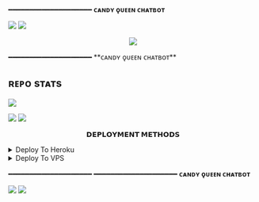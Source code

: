 ━━━━━━━━━━━━━━━━━━━━
**ᴄᴀɴᴅʏ ǫᴜᴇᴇɴ ᴄʜᴀᴛʙᴏᴛ**

<img src="https://user-images.githubusercontent.com/73097560/115834477-dbab4500-a447-11eb-908a-139a6edaec5c.gif">
<img src="https://user-images.githubusercontent.com/73097560/115834477-dbab4500-a447-11eb-908a-139a6edaec5c.gif">

<p align="center">
  <img src="https://telegra.ph/file/b2b4fee33e6c7d2a5651a.jpg">
</p>
━━━━━━━━━━━━━━━━━━━━
**ᴄᴀɴᴅʏ ǫᴜᴇᴇɴ ᴄʜᴀᴛʙᴏᴛ**

## ʀᴇᴘᴏ sᴛᴀᴛs
<a href="https://github.com/its-star-boi/chatbot"><img src="https://github-readme-stats.vercel.app/api/pin/?username=its-star-boi&repo=chatbot&theme=chartreuse-dark"></a>

<img src="https://user-images.githubusercontent.com/73097560/115834477-dbab4500-a447-11eb-908a-139a6edaec5c.gif">
<img src="https://user-images.githubusercontent.com/73097560/115834477-dbab4500-a447-11eb-908a-139a6edaec5c.gif">


<p align="center">
<b>𝗗𝗘𝗣𝗟𝗢𝗬𝗠𝗘𝗡𝗧 𝗠𝗘𝗧𝗛𝗢𝗗𝗦</b>
</p>

<details><summary>Deploy To Heroku</summary>
<p>
<br>

<i>**[Watch Deploying Tutorial...](https://youtu.be/81Zn2ZBoUsw)**</i>

<h3 align="center">
    ─「 ᴅᴇᴩʟᴏʏ ᴏɴ ʜᴇʀᴏᴋᴜ 」─
</h3>
<p align="center"><a href="https://dashboard.heroku.com/new?template=https://github.com/its-star-boi/chatbot"> <img src="https://img.shields.io/badge/Deploy%20On%20Heroku-skyblue?style=for-the-badge&logo=heroku" width="220" height="38.45"/></a></p>
</a>
</p>
</details>

<details><summary>Deploy To VPS</summary>
<p>
<pre>

<i>**[Watch Deploying Tutorial...](https://youtu.be/6zGTteJlnC4)**</i>

<h2 align="center"> 
   ⇝ ɪɴsᴛᴀʟʟ ʟᴏᴄᴀʟʟʏ ᴏʀ ᴏɴ ᴀ ᴠᴘs ⇜
</h2>

```console
$ tmux
$ git clone https://github.com/Maxxboykaap/chatbot
$ cd chatbot 
$ pip3 install -U -r requirements.txt



```
 
<h3 align="center"> 
    ᴇᴅɪᴛ <b>CandyAi.py</b> ᴡɪᴛʜ ɪɴ ʏᴏᴜʀ ᴏᴡɴ ᴠᴀʟᴜᴇs
</h3>

<h2 align="center"> 
   ⇝ ʀᴜɴ ᴅɪʀᴇᴄᴛʟʏ ⇜
</h2>

```console
$ python3 CandyAi.py , nohup python3 CandyAi.py &
```
</pre>
</p>
</details>


  ━━━━━━━━━━━━━━━━━━━━
━━━━━━━━━━━━━━━━━━━━
**ᴄᴀɴᴅʏ ǫᴜᴇᴇɴ ᴄʜᴀᴛʙᴏᴛ**

<img src="https://user-images.githubusercontent.com/73097560/115834477-dbab4500-a447-11eb-908a-139a6edaec5c.gif">
<img src="https://user-images.githubusercontent.com/73097560/115834477-dbab4500-a447-11eb-908a-139a6edaec5c.gif">


